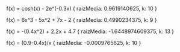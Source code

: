 f(x) = cosh(x) - 2e^(-0.3x)
{ raizMedia: 0.9619140625, k: 10 }

f(x) = 6x^3 - 5x^2 + 7x - 2
{ raizMedia: 0.4990234375, k: 9 }

f(x) = -(0.4x^2) + 2.2x + 4.7
{ raizMedia: -1.6448974609375, k: 13 }

f(x) = (0.9-0.4x)/x
{ raizMedia: -0.0009765625, k: 10 }